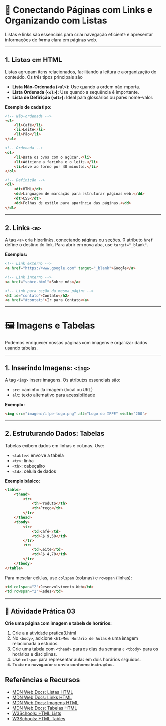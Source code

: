 # 🔗 Conectando Páginas com Links e Organizando com Listas

Listas e links são essenciais para criar navegação eficiente e apresentar informações de forma clara em páginas web.

---

## 1. Listas em HTML

Listas agrupam itens relacionados, facilitando a leitura e a organização do conteúdo. Os três tipos principais são:

- **Lista Não-Ordenada (`<ul>`):** Use quando a ordem não importa.
- **Lista Ordenada (`<ol>`):** Use quando a sequência é importante.
- **Lista de Definição (`<dl>`):** Ideal para glossários ou pares nome-valor.

**Exemplo de cada tipo:**

```html
<!-- Não-ordenada -->
<ul>
    <li>Café</li>
    <li>Leite</li>
    <li>Pão</li>
</ul>

<!-- Ordenada -->
<ol>
    <li>Bata os ovos com o açúcar.</li>
    <li>Adicione a farinha e o leite.</li>
    <li>Leve ao forno por 40 minutos.</li>
</ol>

<!-- Definição -->
<dl>
    <dt>HTML</dt>
    <dd>Linguagem de marcação para estruturar páginas web.</dd>
    <dt>CSS</dt>
    <dd>Folhas de estilo para aparência das páginas.</dd>
</dl>
```

---

## 2. Links `<a>`

A tag `<a>` cria hiperlinks, conectando páginas ou seções. O atributo `href` define o destino do link. Para abrir em nova aba, use `target="_blank"`.

**Exemplos:**

```html
<!-- Link externo -->
<a href="https://www.google.com" target="_blank">Google</a>

<!-- Link interno -->
<a href="sobre.html">Sobre nós</a>

<!-- Link para seção da mesma página -->
<h2 id="contato">Contato</h2>
<a href="#contato">Ir para Contato</a>
```

---

# 🖼️ Imagens e Tabelas

Podemos enriquecer nossas páginas com imagens e organizar dados usando tabelas.

---

## 1. Inserindo Imagens: `<img>`

A tag `<img>` insere imagens. Os atributos essenciais são:

- `src`: caminho da imagem (local ou URL)
- `alt`: texto alternativo para acessibilidade

**Exemplo:**

```html
<img src="imagens/ifpe-logo.png" alt="Logo do IFPE" width="200">
```

---

## 2. Estruturando Dados: Tabelas

Tabelas exibem dados em linhas e colunas. Use:

- `<table>`: envolve a tabela
- `<tr>`: linha
- `<th>`: cabeçalho
- `<td>`: célula de dados

**Exemplo básico:**

```html
<table>
    <thead>
        <tr>
            <th>Produto</th>
            <th>Preço</th>
        </tr>
    </thead>
    <tbody>
        <tr>
            <td>Café</td>
            <td>R$ 9,50</td>
        </tr>
        <tr>
            <td>Leite</td>
            <td>R$ 4,70</td>
        </tr>
    </tbody>
</table>
```

Para mesclar células, use `colspan` (colunas) e `rowspan` (linhas):

```html
<td colspan="2">Desenvolvimento Web</td>
<td rowspan="2">Redes</td>
```

---

## 🚀 Atividade Prática 03

**Crie uma página com imagem e tabela de horários:**

1. Crie a a atividade pratica3.html
2. No `<body>`, adicione `<h1>Meu Horário de Aulas` e uma imagem relacionada a estudos.
3. Crie uma tabela com `<thead>` para os dias da semana e `<tbody>` para os horários e disciplinas.
4. Use `colspan` para representar aulas em dois horários seguidos.
5. Teste no navegador e envie conforme instruções.

## Referências e Recursos
- [MDN Web Docs: Listas HTML](https://developer.mozilla.org/pt-BR/docs/Web/HTML/Element/ul)
- [MDN Web Docs: Links HTML](https://developer.mozilla.org/pt-BR/docs/Web/HTML/Element/a)
- [MDN Web Docs: Imagens HTML](https://developer.mozilla.org/pt-BR/docs/Web/HTML/Element/img)
- [MDN Web Docs: Tabelas HTML](https://developer.mozilla.org/pt-BR/docs/Web/HTML/Element/table)
- [W3Schools: HTML Lists](https://www.w3schools.com/html/html_lists.asp)
- [W3Schools: HTML Tables](https://www.w3schools.com/html/html_tables.asp)
